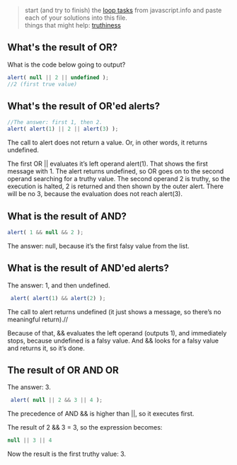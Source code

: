 > start (and try to finish) the [loop tasks](https://javascript.info/logical-operators) from javascript.info and paste each of your solutions into this file.  
> things that might help: [truthiness](https://github.com/janke-learning/truthiness/blob/master/README.md)

## What's the result of OR?
What is the code below going to output?
```js
alert( null || 2 || undefined );
//2 (first true value)
```

## What's the result of OR'ed alerts?
```js
//The answer: first 1, then 2.
alert( alert(1) || 2 || alert(3) );
```
The call to alert does not return a value. Or, in other words, it returns undefined.

The first OR || evaluates it’s left operand alert(1). That shows the first message with 1.
The alert returns undefined, so OR goes on to the second operand searching for a truthy value.
The second operand 2 is truthy, so the execution is halted, 2 is returned and then shown by the outer alert.
There will be no 3, because the evaluation does not reach alert(3).

## What is the result of AND?
```js
alert( 1 && null && 2 );
```
The answer: null, because it’s the first falsy value from the list.

## What is the result of AND'ed alerts?

The answer: 1, and then undefined.
```js
 alert( alert(1) && alert(2) );
 ```
The call to alert returns undefined (it just shows a message, so there’s no meaningful return).//

Because of that, && evaluates the left operand (outputs 1), and immediately stops, because undefined is a falsy value. And && looks for a falsy value and returns it, so it’s done.


## The result of OR AND OR

The answer: 3.
```js
 alert( null || 2 && 3 || 4 );
 ```
The precedence of AND && is higher than ||, so it executes first.

The result of 2 && 3 = 3, so the expression becomes:
```js
null || 3 || 4
```
Now the result is the first truthy value: 3.
